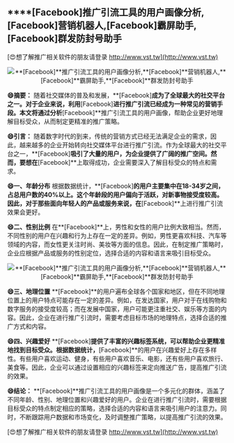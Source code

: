 ## ****[Facebook]**推广引流工具的用户画像分析,**[Facebook]**营销机器人,**[Facebook]**霸屏助手,**[Facebook]**群发防封号助手**

[😍想了解推广相关软件的朋友请登录 http://www.vst.tw](http://www.vst.tw)

 <center><img src="https://vst.tw/MP4/tuiguang/png/4.png" alt="**[Facebook]**推广引流工具的用户画像分析,**[Facebook]**营销机器人,**[Facebook]**霸屏助手,**[Facebook]**群发防封号助手"></center>

**😄摘要：**
随着社交媒体的普及和发展，**[Facebook]**成为了全球最大的社交平台之一。对于企业来说，利用**[Facebook]**进行推广引流已经成为一种常见的营销手段。本文将通过分析**[Facebook]**推广引流工具的用户画像，帮助企业更好地理解目标受众，从而制定更精准的推广策略。

**😄引言：**
随着数字时代的到来，传统的营销方式已经无法满足企业的需求，因此，越来越多的企业开始转向社交媒体平台进行推广引流。作为全球最大的社交平台之一，**[Facebook]**吸引了大量的用户，为企业提供了广阔的推广空间。然而，要想在**[Facebook]**上取得成功，企业需要深入了解目标受众的特点和需求。

**😄一、年龄分布**
根据数据统计，**[Facebook]**的用户主要集中在18-34岁之间，占总用户数的40%以上。这个年龄段的用户偏向于活跃，对新事物接受度较高。因此，对于那些面向年轻人的产品或服务来说，在**[Facebook]**上进行推广引流效果会更好。

**😄二、性别比例**
在**[Facebook]**上，男性和女性的用户比例大致相当。然而，不同性别的用户在兴趣和行为上存在一定的差异。例如，男性更喜欢科技、汽车等领域的内容，而女性更关注时尚、美妆等方面的信息。因此，在制定推广策略时，企业应根据产品或服务的性别定位，选择合适的内容和语言来吸引目标受众。

 <center><img src="https://vst.tw/MP4/tuiguang/png/2.png" alt="**[Facebook]**推广引流工具的用户画像分析,**[Facebook]**营销机器人,**[Facebook]**霸屏助手,**[Facebook]**群发防封号助手"></center>

**😄三、地理位置**
**[Facebook]**的用户遍布全球各个国家和地区，但在不同地理位置上的用户特点可能存在一定的差异。例如，在发达国家，用户对于在线购物和数字服务的接受度较高；而在发展中国家，用户可能更注重社交、娱乐等方面的内容。因此，企业在进行推广引流时，需要考虑目标市场的地理特点，选择合适的推广方式和内容。

**😄四、兴趣爱好**
**[Facebook]**提供了丰富的兴趣标签系统，可以帮助企业更精准地找到目标受众。根据数据统计，**[Facebook]**的用户在兴趣爱好上存在多样性。有些用户喜欢运动、健身，有些用户喜欢音乐、电影，还有些用户喜欢旅行、美食等。因此，企业可以通过设置相应的兴趣标签来定向推送广告，提高推广引流的效果。

**😄结论：**
**[Facebook]**推广引流工具的用户画像是一个多元化的群体，涵盖了不同年龄、性别、地理位置和兴趣爱好的用户。企业在进行推广引流时，需要根据目标受众的特点制定相应的策略，选择合适的内容和语言来吸引用户的注意力。同时，不断跟踪用户数据和市场变化，及时调整推广策略，以提高推广引流的效果。

[😍想了解推广相关软件的朋友请登录 http://www.vst.tw](http://www.vst.tw)



